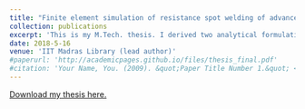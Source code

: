 ```yaml
---
title: "Finite element simulation of resistance spot welding of advanced high strength steels"
collection: publications
excerpt: 'This is my M.Tech. thesis. I derived two analytical formulations to model the interfacial electrical resistance between metal sheets and incorporated the formulations in a multiphysics finite element simulation of resistance spot welding.'
date: 2018-5-16
venue: 'IIT Madras Library (lead author)'
#paperurl: 'http://academicpages.github.io/files/thesis_final.pdf'
#citation: 'Your Name, You. (2009). &quot;Paper Title Number 1.&quot; <i>Journal 1</i>. 1(1).'
---
```


[Download my thesis here.](http://academicpages.github.io/files/thesis_final.pdf)

